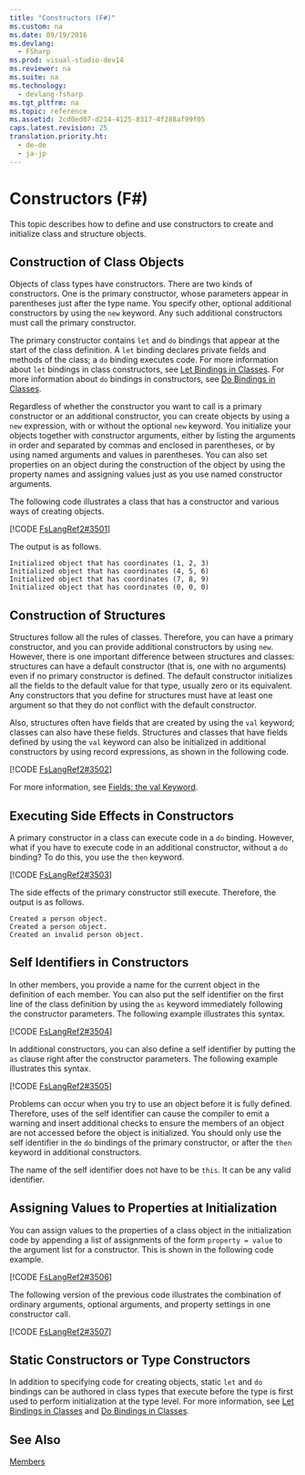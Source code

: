 ```yaml
---
title: "Constructors (F#)"
ms.custom: na
ms.date: 09/19/2016
ms.devlang: 
  - FSharp
ms.prod: visual-studio-dev14
ms.reviewer: na
ms.suite: na
ms.technology: 
  - devlang-fsharp
ms.tgt_pltfrm: na
ms.topic: reference
ms.assetid: 2cd0ed07-d214-4125-8317-4f288af99f05
caps.latest.revision: 25
translation.priority.ht: 
  - de-de
  - ja-jp
---
```

# Constructors (F#)
This topic describes how to define and use constructors to create and initialize class and structure objects.  
  
## Construction of Class Objects  
 Objects of class types have constructors. There are two kinds of constructors. One is the primary constructor, whose parameters appear in parentheses just after the type name. You specify other, optional additional constructors by using the `new` keyword. Any such additional constructors must call the primary constructor.  
  
 The primary constructor contains `let` and `do` bindings that appear at the start of the class definition. A `let` binding declares private fields and methods of the class; a `do` binding executes code. For more information about `let` bindings in class constructors, see [Let Bindings in Classes](../vs140/let-Bindings-in-Classes--F#-.md). For more information about `do` bindings in constructors, see [Do Bindings in Classes](../vs140/do-Bindings-in-Classes--F#-.md).  
  
 Regardless of whether the constructor you want to call is a primary constructor or an additional constructor, you can create objects by using a `new` expression, with or without the optional `new` keyword. You initialize your objects together with constructor arguments, either by listing the arguments in order and separated by commas and enclosed in parentheses, or by using named arguments and values in parentheses. You can also set properties on an object during the construction of the object by using the property names and assigning values just as you use named constructor arguments.  
  
 The following code illustrates a class that has a constructor and various ways of creating objects.  
  
 [!CODE [FsLangRef2#3501](../CodeSnippet/VS_Snippets_Fsharp/fslangref2#3501)]  
  
 The output is as follows.  
  
```  
Initialized object that has coordinates (1, 2, 3)  
Initialized object that has coordinates (4, 5, 6)  
Initialized object that has coordinates (7, 8, 9)  
Initialized object that has coordinates (0, 0, 0)  
```  
  
## Construction of Structures  
 Structures follow all the rules of classes. Therefore, you can have a primary constructor, and you can provide additional constructors by using `new`. However, there is one important difference between structures and classes: structures can have a default constructor (that is, one with no arguments) even if no primary constructor is defined. The default constructor initializes all the fields to the default value for that type, usually zero or its equivalent. Any constructors that you define for structures must have at least one argument so that they do not conflict with the default constructor.  
  
 Also, structures often have fields that are created by using the `val` keyword; classes can also have these fields. Structures and classes that have fields defined by using the `val` keyword can also be initialized in additional constructors by using record expressions, as shown in the following code.  
  
 [!CODE [FsLangRef2#3502](../CodeSnippet/VS_Snippets_Fsharp/fslangref2#3502)]  
  
 For more information, see [Fields: the val Keyword](../Topic/Explicit%20Fields:%20The%20val%20Keyword%20\(F%23\).md).  
  
## Executing Side Effects in Constructors  
 A primary constructor in a class can execute code in a `do` binding. However, what if you have to execute code in an additional constructor, without a `do` binding? To do this, you use the `then` keyword.  
  
 [!CODE [FsLangRef2#3503](../CodeSnippet/VS_Snippets_Fsharp/fslangref2#3503)]  
  
 The side effects of the primary constructor still execute. Therefore, the output is as follows.  
  
```  
Created a person object.  
Created a person object.  
Created an invalid person object.  
```  
  
## Self Identifiers in Constructors  
 In other members, you provide a name for the current object in the definition of each member. You can also put the self identifier on the first line of the class definition by using the `as` keyword immediately following the constructor parameters. The following example illustrates this syntax.  
  
 [!CODE [FsLangRef2#3504](../CodeSnippet/VS_Snippets_Fsharp/fslangref2#3504)]  
  
 In additional constructors, you can also define a self identifier by putting the `as` clause right after the constructor parameters. The following example illustrates this syntax.  
  
 [!CODE [FsLangRef2#3505](../CodeSnippet/VS_Snippets_Fsharp/fslangref2#3505)]  
  
 Problems can occur when you try to use an object before it is fully defined. Therefore, uses of the self identifier can cause the compiler to emit a warning and insert additional checks to ensure the members of an object are not accessed before the object is initialized. You should only use the self identifier in the `do` bindings of the primary constructor, or after the `then` keyword in additional constructors.  
  
 The name of the self identifier does not have to be `this`. It can be any valid identifier.  
  
## Assigning Values to Properties at Initialization  
 You can assign values to the properties of a class object in the initialization code by appending a list of assignments of the form `property = value` to the argument list for a constructor. This is shown in the following code example.  
  
 [!CODE [FsLangRef2#3506](../CodeSnippet/VS_Snippets_Fsharp/fslangref2#3506)]  
  
 The following version of the previous code illustrates the combination of ordinary arguments, optional arguments, and property settings in one constructor call.  
  
 [!CODE [FsLangRef2#3507](../CodeSnippet/VS_Snippets_Fsharp/fslangref2#3507)]  
  
## Static Constructors or Type Constructors  
 In addition to specifying code for creating objects, static `let` and `do` bindings can be authored in class types that execute before the type is first used to perform initialization at the type level. For more information, see [Let Bindings in Classes](../vs140/let-Bindings-in-Classes--F#-.md) and [Do Bindings in Classes](../vs140/do-Bindings-in-Classes--F#-.md).  
  
## See Also  
 [Members](../vs140/Members--F#-.md)